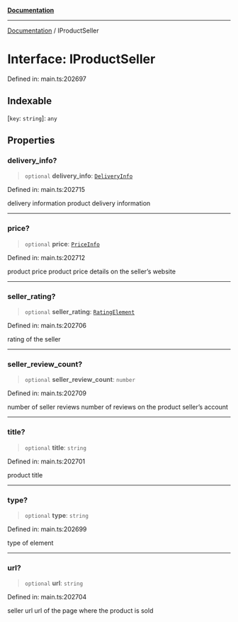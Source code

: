 [**Documentation**](../README.md)

***

[Documentation](../README.md) / IProductSeller

# Interface: IProductSeller

Defined in: main.ts:202697

## Indexable

\[`key`: `string`\]: `any`

## Properties

### delivery\_info?

> `optional` **delivery\_info**: [`DeliveryInfo`](../classes/DeliveryInfo.md)

Defined in: main.ts:202715

delivery information
product delivery information

***

### price?

> `optional` **price**: [`PriceInfo`](../classes/PriceInfo.md)

Defined in: main.ts:202712

product price
product price details on the seller’s website

***

### seller\_rating?

> `optional` **seller\_rating**: [`RatingElement`](../classes/RatingElement.md)

Defined in: main.ts:202706

rating of the seller

***

### seller\_review\_count?

> `optional` **seller\_review\_count**: `number`

Defined in: main.ts:202709

number of seller reviews
number of reviews on the product seller’s account

***

### title?

> `optional` **title**: `string`

Defined in: main.ts:202701

product title

***

### type?

> `optional` **type**: `string`

Defined in: main.ts:202699

type of element

***

### url?

> `optional` **url**: `string`

Defined in: main.ts:202704

seller url
url of the page where the product is sold

